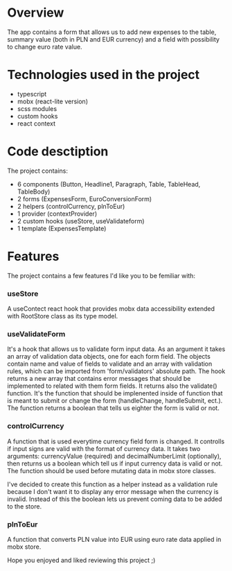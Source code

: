 # Overview

The app contains a form that allows us to add new expenses to the table, summary value (both in PLN and EUR currency) and a field with possibility to change euro rate value.

# Technologies used in the project

* typescript
* mobx (react-lite version)
* scss modules
* custom hooks
* react context

# Code desctiption

The project contains:
* 6 components (Button, Headline1, Paragraph, Table, TableHead, TableBody)
* 2 forms (ExpensesForm, EuroConversionForm)
* 2 helpers (controlCurrency, plnToEur)
* 1 provider (contextProvider)
* 2 custom hooks (useStore, useValidateform)
* 1 template (ExpensesTemplate)

# Features

The project contains a few features I'd like you to be femiliar with:

### useStore

A useContect react hook that provides mobx data accessibility extended with RootStore class as its type model.


### useValidateForm

It's a hook that allows us to validate form input data. As an argument it takes an array of validation data objects, one for each form field. The objects contain name and value of fields to validate and an array with validation rules, which can be imported from 'form/validators' absolute path. The hook returns a new array that contains error messages that should be implemented to related with them form fields. It returns also the validate() function. It's the function that should be implenented inside of function that is meant to submit or change the form (handleChange, handleSubmit, ect.). The function returns a boolean that tells us eighter the form is valid or not.

### controlCurrency

A function that is used everytime currency field form is changed. It controlls if input signs are valid with the format of currency data. It takes two arguments: currencyValue (required) and decimalNumberLimit (optionally), then returns us a boolean which tell us if input currency data is valid or not. The function should be used before mutating data in mobx store classes.

I've decided to create this function as a helper instead as a validation rule because I don't want it to display any error message when the currency is invalid. Instead of this the boolean lets us prevent coming data to be added to the store.

### plnToEur

A function that converts PLN value into EUR using euro rate data applied in mobx store.

 
Hope you enjoyed and liked reviewing this project ;)
